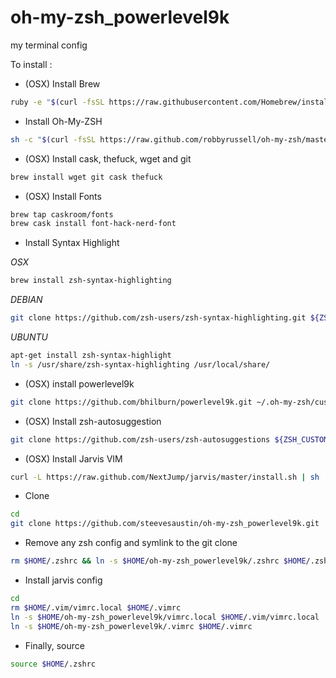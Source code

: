 # oh-my-zsh_powerlevel9k
my terminal config

To install :

* (OSX) Install Brew
```bash
ruby -e "$(curl -fsSL https://raw.githubusercontent.com/Homebrew/install/master/install)"
```

* Install Oh-My-ZSH
```bash
sh -c "$(curl -fsSL https://raw.github.com/robbyrussell/oh-my-zsh/master/tools/install.sh)"
```

* (OSX) Install cask, thefuck, wget and git
```bash
brew install wget git cask thefuck
```

* (OSX) Install Fonts
```bash
brew tap caskroom/fonts
brew cask install font-hack-nerd-font
```

* Install Syntax Highlight

*OSX*
```bash
brew install zsh-syntax-highlighting
```
*DEBIAN*
```bash
git clone https://github.com/zsh-users/zsh-syntax-highlighting.git ${ZSH_CUSTOM:-~/.oh-my-zsh/custom}/plugins/zsh-syntax-highlighting
```
*UBUNTU*
```bash
apt-get install zsh-syntax-highlight
ln -s /usr/share/zsh-syntax-highlighting /usr/local/share/
````


* (OSX) install powerlevel9k
```bash
git clone https://github.com/bhilburn/powerlevel9k.git ~/.oh-my-zsh/custom/themes/powerlevel9k
```

* (OSX) Install zsh-autosuggestion
```bash
git clone https://github.com/zsh-users/zsh-autosuggestions ${ZSH_CUSTOM:-~/.oh-my-zsh/custom}/plugins/zsh-autosuggestions
```

* (OSX) Install Jarvis VIM
```bash
curl -L https://raw.github.com/NextJump/jarvis/master/install.sh | sh
```

* Clone
```bash
cd
git clone https://github.com/steevesaustin/oh-my-zsh_powerlevel9k.git
```

* Remove any zsh config and symlink to the git clone
```bash
rm $HOME/.zshrc && ln -s $HOME/oh-my-zsh_powerlevel9k/.zshrc $HOME/.zshrc
```

* Install jarvis config
```bash
cd
rm $HOME/.vim/vimrc.local $HOME/.vimrc
ln -s $HOME/oh-my-zsh_powerlevel9k/vimrc.local $HOME/.vim/vimrc.local
ln -s $HOME/oh-my-zsh_powerlevel9k/.vimrc $HOME/.vimrc
```

* Finally, source
```bash
source $HOME/.zshrc
```
